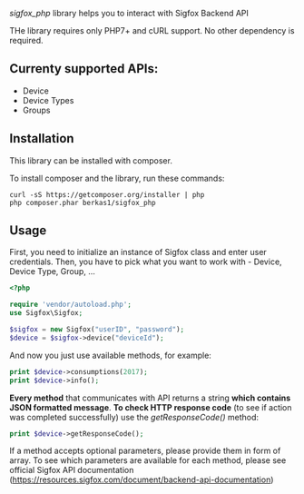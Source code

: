 *sigfox_php* library helps you to interact with Sigfox Backend API

THe library requires only PHP7+ and cURL support. No other dependency is required.

Currenty supported APIs:
-----------------
 - Device
 - Device Types
 - Groups


Installation
------------

This library can be installed with composer.

To install composer and the library, run these commands:
```
curl -sS https://getcomposer.org/installer | php
php composer.phar berkas1/sigfox_php
```

Usage
-----
First, you need to initialize an instance of Sigfox class and enter user credentials.
Then, you have to pick what you want to work with - Device, Device Type, Group, ...
```php
<?php

require 'vendor/autoload.php';
use Sigfox\Sigfox;

$sigfox = new Sigfox("userID", "password");
$device = $sigfox->device("deviceId");

```

And now you just use available methods, for example:
```php
print $device->consumptions(2017);
print $device->info();
```


**Every method** that communicates with API returns a string **which contains JSON formatted message**.
**To check HTTP response code** (to see if action was completed successfully) use the *getResponseCode()* method:
```php
print $device->getResponseCode();
```

If a method accepts optional parameters, please provide them in form of array. To see which parameters are available for 
each method, please see official Sigfox API documentation (https://resources.sigfox.com/document/backend-api-documentation)


